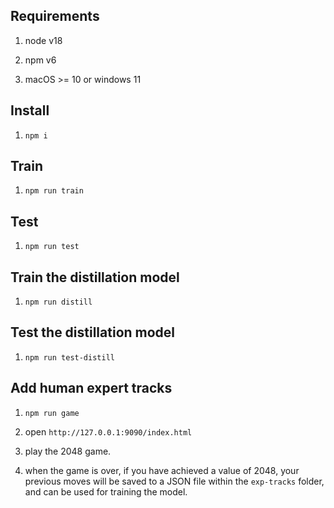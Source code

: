 ## Requirements

1. node v18

2. npm v6

3. macOS >= 10 or windows 11


## Install

1. `npm i`

## Train

1. `npm run train`

## Test

1. `npm run test`

## Train the distillation model

1. `npm run distill`

## Test the distillation model

1. `npm run test-distill`

## Add human expert tracks

1. `npm run game`

2. open `http://127.0.0.1:9090/index.html`

3. play the 2048 game.

4. when the game is over, if you have achieved a value of 2048, your previous moves 
will be saved to a JSON file within the `exp-tracks` folder, and can be used for training the model.
